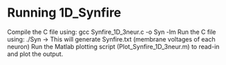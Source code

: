 # Running 1D_Synfire
Compile the C file using: gcc Synfire_1D_3neur.c -o Syn -lm
Run the C file using: ./Syn   ->  This will generate Synfire.txt (membrane voltages of each neuron)
Run the Matlab plotting script (Plot_Synfire_1D_3neur.m) to read-in and plot the output.